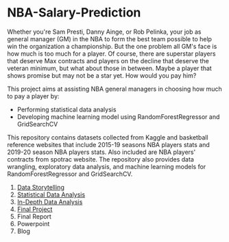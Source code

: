 # NBA-Salary-Prediction

Whether you're Sam Presti, Danny Ainge, or Rob Pelinka, your job as general manager (GM) in the NBA to form the best team 
possible to help win the organization a championship. But the one problem all GM's face is how much is too much for a player. 
Of course, there are superstar players that deserve Max contracts and players on the decline that deserve the veteran minimum, 
but what about those in between. Maybe a player that shows promise but may not be a star yet. How would you pay him?

This project aims at assisting NBA general managers in choosing how much to pay a player by:
- Performing statistical data analysis
- Developing machine learning model using RandomForestRegressor and GridSearchCV

This repository contains datasets collected from Kaggle and basketball reference websites that include 2015-19 seasons NBA 
players stats and 2019-20 season NBA players stats. Also included are NBA players' contracts from spotrac website. 
The repository also provides data wrangling, exploratory data analysis, and machine learning models for RandomForestRegressor 
and GridSearchCV.

1. [Data Storytelling](https://github.com/terrenceturner/NBA-Salary-Prediction/blob/master/Data%20Storytelling.ipynb)
2. [Statistical Data Analysis](https://github.com/terrenceturner/NBA-Salary-Prediction/blob/master/Statistical%20Data%20Analysis.ipynb)
3. [In-Depth Data Analysis](https://github.com/terrenceturner/NBA-Salary-Prediction/blob/master/In-Depth%20Data%20Analysis.ipynb)
4. [Final Project](https://github.com/terrenceturner/NBA-Salary-Prediction/blob/master/Predicting%20NBA%20Players'%20Salaries.ipynb)
5. Final Report
6. Powerpoint
7. Blog
